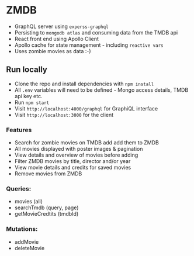 # ZMDB

- GraphQL server using `experss-graphql` 
- Persisting to `mongodb atlas` and consuming data from the TMDB api
- React front end using Apollo Client
- Apollo cache for state management - including `reactive vars`
- Uses zombie movies as data :-)

## Run locally

- Clone the repo and install dependencies with `npm install`
- All `.env` variables will need to be defined - Mongo access details, TMDB api key etc.
- Run `npm start`
- Visit `http://localhost:4000/graphql` for GraphiQL interface
- Visit `http://localhost:3000` for the client

### Features

- Search for zombie movies on TMDB add add them to ZMDB
- All movies displayed with poster images & pagination
- View details and overview of movies before adding
- Filter ZMDB movies by title, director and/or year
- View movie details and credits for saved movies
- Remove movies from ZMDB

### Queries:
- movies (all)
- searchTmdb (query, page)
- getMovieCredtits (tmdbId)

### Mutations:
- addMovie
- deleteMovie

